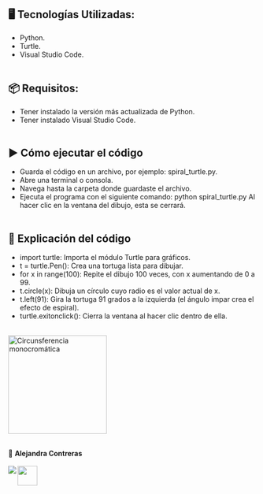 ## 🖥️ Tecnologías Utilizadas:

- Python.
- Turtle.
- Visual Studio Code.
</br></br>

## 📦 Requisitos:

- Tener instalado la versión más actualizada de Python.
- Tener instalado Visual Studio Code.
</br></br>

## ▶️ Cómo ejecutar el código

- Guarda el código en un archivo, por ejemplo: spiral_turtle.py.
- Abre una terminal o consola.
- Navega hasta la carpeta donde guardaste el archivo.
- Ejecuta el programa con el siguiente comando: python spiral_turtle.py
Al hacer clic en la ventana del dibujo, esta se cerrará.
</br></br>

## 📝 Explicación del código

- import turtle: Importa el módulo Turtle para gráficos.
- t = turtle.Pen(): Crea una tortuga lista para dibujar.
- for x in range(100): Repite el dibujo 100 veces, con x aumentando de 0 a 99.
- t.circle(x): Dibuja un círculo cuyo radio es el valor actual de x.
- t.left(91): Gira la tortuga 91 grados a la izquierda (el ángulo impar crea el efecto de espiral).
- turtle.exitonclick(): Cierra la ventana al hacer clic dentro de ella.
</br></br>

<img align="center" src="https://github.com/AlejandraConB/Images/blob/main/Circunsferencia_monocrom%C3%A1tica.png" height="200" alt="Circunsferencia monocromática">
</br></br>

💙 <strong>Alejandra Contreras</strong></br></br>
<a href="https://www.linkedin.com/in/alejandraconb-dev/" target="_blank">
<img align="left" src="https://img.shields.io/badge/-LinkedIn-%230077B5?style=for-the-badge&logo=linkedin&logoColor=white" target="_blank"></a>
<img align="center" src="https://raw.githubusercontent.com/Tarikul-Islam-Anik/Animated-Fluent-Emojis/master/Emojis/Smilies/Relieved%20Face.png" target="_blank" height="40"></a>

<!-- 
- Cambiar el color de fondo: turtle.bgcolor("black")
- Cambiar el color de la pluma: t.pencolor("blue")
- Ajustar la velocidad: t.speed(0) (0 = más rápido) -->
